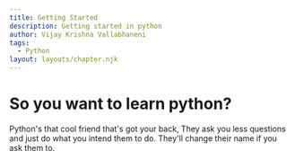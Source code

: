 ```yaml
---
title: Getting Started
description: Getting started in python
author: Vijay Krishna Vallabhaneni
tags:
  - Python
layout: layouts/chapter.njk
---
```

# So you want to learn python?
Python's that cool friend that's got your back, They ask you less questions and just do what you intend them to do. They'll change their name if you ask them to.